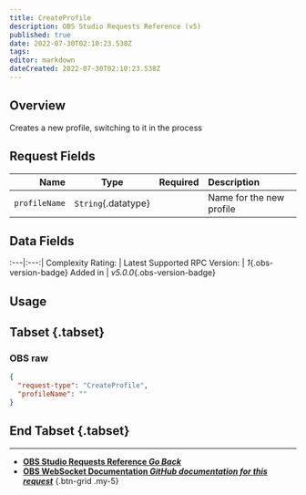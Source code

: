 ```yaml
---
title: CreateProfile
description: OBS Studio Requests Reference (v5)
published: true
date: 2022-07-30T02:10:23.538Z
tags: 
editor: markdown
dateCreated: 2022-07-30T02:10:23.538Z
---
```


## Overview
Creates a new profile, switching to it in the process

## Request Fields
Name | Type | Required| Description |
----:|:----:|:-------:|:------------|
`profileName` | `String`{.datatype} | <i class="mdi mdi-check-bold"></i> | Name for the new profile

## Data Fields
:---|:---:|
Complexity Rating: | <span class="stars stars--1"></span>
Latest Supported RPC Version: | *1*{.obs-version-badge}
Added in | *v5.0.0*{.obs-version-badge}

## Usage
## Tabset {.tabset}
### OBS raw
```json
{
  "request-type": "CreateProfile",
  "profileName": ""
}
```
## End Tabset {.tabset}

---

- [<i class="mdi mdi-chevron-left"></i>**OBS Studio Requests Reference *Go Back***](/en/Broadcasters/OBS/Requests)
- [<i class="mdi mdi-github"></i> **OBS WebSocket Documentation *GitHub documentation for this request***](https://github.com/obsproject/obs-websocket/blob/master/docs/generated/protocol.md#createprofile)
{.btn-grid .my-5}